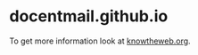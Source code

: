 # docentmail.github.io
To get more information look at  [knowtheweb.org](http://wolfr.github.io/intro-to-jekyll).
